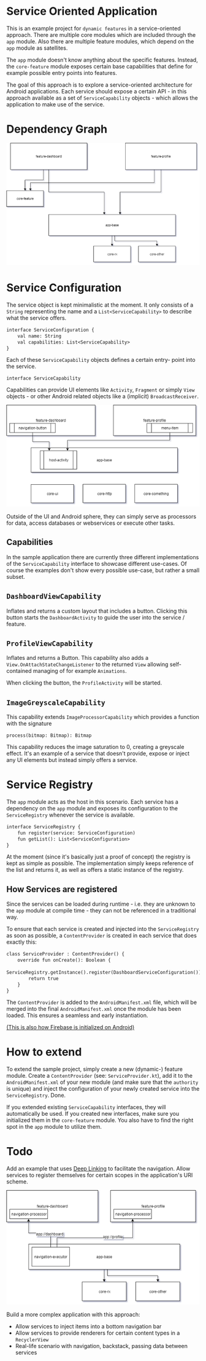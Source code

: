 # Service Oriented Application

This is an example project for `dynamic features` in a service-oriented
approach. There are multiple core modules which are included through
the `app` module. Also there are multiple feature modules, which 
depend on the `app` module as satellites. 

The `app` module doesn't know anything about the specific features.
Instead, the `core-feature` module exposes certain base capabilities 
that define for example possible entry points into features.

The goal of this approach is to explore a service-oriented architecture
for Android applications. Each service should expose a certain API - 
in this approach available as a set of `ServiceCapability` objects -
which allows the application to make use of the service.

# Dependency Graph

![dependency graph](/art/dependency-graph.png?raw=true "Dependency Graph")
                        
# Service Configuration

The service object is kept minimalistic at the moment. It only consists
of a `String` representing the name and a `List<ServiceCapability>` to
describe what the service offers. 

```
interface ServiceConfiguration {
    val name: String
    val capabilities: List<ServiceCapability>
}
```

Each of these `ServiceCapability` objects defines a certain entry-
point into the service. 

```
interface ServiceCapability
```

Capabilities can provide UI elements like `Activity`, `Fragment` or 
simply `View` objects - or other Android related objects like a 
(implicit) `BroadcastReceiver`. 

![inject ui elements](/art/inject-ui-elements.png?raw=true "Inject UI Elements")

Outside of the UI and Android sphere, they can simply serve as 
processors for data, access databases or webservices or execute 
other tasks. 

## Capabilities

In the sample application there are currently three different 
implementations of the `ServiceCapability` interface to showcase
different use-cases. Of course the examples don't show every possible
use-case, but rather a small subset. 

`DashboardViewCapability`
- 
Inflates and returns a custom layout that includes a button. Clicking
this button starts the `DashboardActivity` to guide the user into the 
service / feature.

`ProfileViewCapability`
- 
Inflates and returns a Button. This capability also adds a 
`View.OnAttachStateChangeListener` to the returned `View`
allowing self-contained managing of for example `Animations`.

When clicking the button, the `ProfileActivity` will be started.

`ImageGreyscaleCapability`
- 
This capability extends `ImageProcessorCapability` which provides a
function with the signature
```
process(bitmap: Bitmap): Bitmap
```

This capability reduces the image saturation to 0, creating a greyscale
effect. It's an example of a service that doesn't provide, expose or
inject any UI elements but instead simply offers a service.

# Service Registry

The `app` module acts as the host in this scenario. Each service has
a dependency on the `app` module and exposes its configuration to
the `ServiceRegistry` whenever the service is available.

```
interface ServiceRegistry {
    fun register(service: ServiceConfiguration)
    fun getList(): List<ServiceConfiguration>
}
```

At the moment (since it's basically just a proof of concept) the 
registry is kept as simple as possible. The implementation simply
keeps reference of the list and returns it, as well as offers a static
instance of the registry.

## How Services are registered

Since the services can be loaded during runtime - i.e. they are unknown
to the `app` module at compile time - they can not be referenced in a
traditional way. 

To ensure that each service is created and injected into the 
`ServiceRegistry` as soon as possible, a `ContentProvider` is created
in each service that does exactly this:

```
class ServiceProvider : ContentProvider() {
    override fun onCreate(): Boolean {
        ServiceRegistry.getInstance().register(DashboardServiceConfiguration())
        return true
    }
}
```

The `ContentProvider` is added to the `AndroidManifest.xml` file,
which will be merged into the final `AndroidManifest.xml` once the 
module has been loaded. This ensures a seamless and early instantiation.

[(This is also how Firebase is initialized on Android)](https://firebase.googleblog.com/2016/12/how-does-firebase-initialize-on-android.html) 
 
# How to extend

To extend the sample project, simply create a new (dynamic-) feature
module. Create a `ContentProvider` (see: `ServiceProvider.kt`), add 
it to the `AndroidManifest.xml` of your new module (and make sure
that the `authority` is unique) and inject the configuration
of your newly created service into the `ServiceRegistry`. Done.

If you extended existing `ServiceCapability` interfaces, they
will automatically be used. If you created new interfaces, make sure
you initialized them in the `core-feature` module. You also
have to find the right spot in the `app` module to utilize them.

# Todo

Add an example that uses [Deep Linking](https://blog.usejournal.com/navigation-in-modular-applications-with-deep-linking-6a599c11e487)
to facilitate the navigation. Allow services to register themselves
for certain scopes in the application's URI scheme.

![deep linking](/art/navigation-executor.png?raw=true "Deep Linking")

Build a more complex application with this approach: 
- Allow services to inject items into a bottom navigation bar
- Allow services to provide renderers for certain content types in a `RecyclerView`
- Real-life scenario with navigation, backstack, passing data between services
